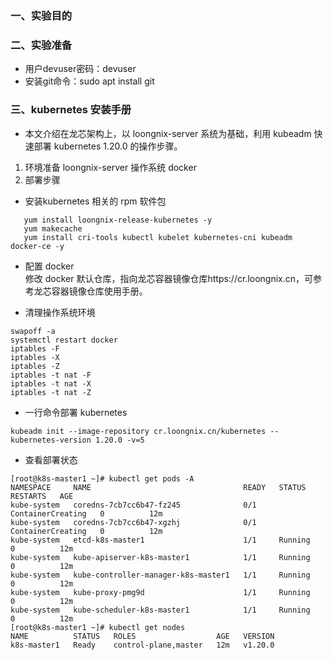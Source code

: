 ### 一、实验目的


### 二、实验准备
* 用户devuser密码：devuser
* 安装git命令：sudo apt install git
### 三、kubernetes 安装手册
* 本文介绍在龙芯架构上，以 loongnix-server 系统为基础，利用 kubeadm 快速部署 kubernetes 1.20.0 的操作步骤。

1. 环境准备
   loongnix-server 操作系统
   docker
2. 部署步骤
* 安装kubernetes 相关的 rpm 软件包
```agsl
   yum install loongnix-release-kubernetes -y
   yum makecache
   yum install cri-tools kubectl kubelet kubernetes-cni kubeadm docker-ce -y
```
* 配置 docker </br>
   修改 docker 默认仓库，指向龙芯容器镜像仓库https://cr.loongnix.cn，可参考龙芯容器镜像仓库使用手册。

* 清理操作系统环境
```agsl
swapoff -a
systemctl restart docker
iptables -F
iptables -X
iptables -Z
iptables -t nat -F
iptables -t nat -X
iptables -t nat -Z
```

* 一行命令部署 kubernetes
```agsl
kubeadm init --image-repository cr.loongnix.cn/kubernetes --kubernetes-version 1.20.0 -v=5
```

* 查看部署状态
```agsl
[root@k8s-master1 ~]# kubectl get pods -A
NAMESPACE     NAME                                  READY   STATUS              RESTARTS   AGE
kube-system   coredns-7cb7cc6b47-fz245              0/1     ContainerCreating   0          12m
kube-system   coredns-7cb7cc6b47-xgzhj              0/1     ContainerCreating   0          12m
kube-system   etcd-k8s-master1                      1/1     Running             0          12m
kube-system   kube-apiserver-k8s-master1            1/1     Running             0          12m
kube-system   kube-controller-manager-k8s-master1   1/1     Running             0          12m
kube-system   kube-proxy-pmg9d                      1/1     Running             0          12m
kube-system   kube-scheduler-k8s-master1            1/1     Running             0          12m
[root@k8s-master1 ~]# kubectl get nodes
NAME          STATUS   ROLES                  AGE   VERSION
k8s-master1   Ready    control-plane,master   12m   v1.20.0
```


